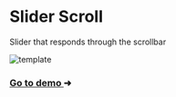 # Slider Scroll

Slider that responds through the scrollbar

![template](https://repository-images.githubusercontent.com/386493681/040766d0-99d8-4da2-a987-97b279cb3bc7)

### [Go to demo ](https://sliderscroll.netlify.app) &#x279c;
